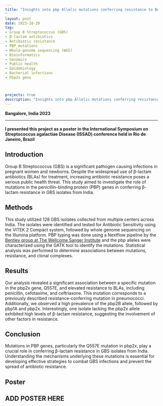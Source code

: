 ```yaml
---
title: "Insights into pbp Allelic mutations conferring resistance to Beta-Lactams in GBS isolates from India (ISSAD conference poster)
"
layout: post
date: 2023-10-20
tag:
- Group B Streptococcus (GBS)
- β-lactam antibiotics
- Antibiotic resistance
- PBP mutations
- Whole-genome sequencing (WGS)
- Bioinformatics
- Genomics
- Public health
- Epidemiology
- Bacterial infections
- Pbp2x gene



projects: true
description: "Insights into pbp Allelic mutations conferring resistance to Beta-Lactams in GBS isolates from India"
---
```


**Bangalore, India 2023**

---
#### I presented this project as a poster in the International Symposium on Streptococcus agalactiae Disease (ISSAD) conference held in Rio de Janeiro, Brazil
## Introduction
Group B Streptococcus (GBS) is a significant pathogen causing infections in pregnant women and newborns. Despite the widespread use of β-lactam antibiotics (BLAs) for treatment, increasing antibiotic resistance poses a serious public health threat. This study aimed to investigate the role of mutations in the penicillin-binding protein (PBP) genes in conferring β-lactam resistance in GBS isolates from India.

## Methods
This study utilized 128 GBS isolates collected from multiple centers across India. The isolates were identified and tested for Antibiotic Sensitivity using the VITEK 2 Compact system, followed by whole genome sequencing on the Illumina platform. PBP typing was done using a Nextflow pipeline by the [Bentley group at The Wellcome Sanger Institute](https://github.com/sanger-bentley-group/GBS-Typer-sanger-nf) and the pbp alleles were characterized using the GATK tool to identify the mutations. Statistical analysis was performed to determine associations between mutations, resistance, and clonal complexes.
## Results
Our analysis revealed a significant association between a specific mutation in the pbp2x gene, Q557E, and elevated resistance to BLAs, including penicillin, cefotaxime, and ceftriaxone. This mutation corresponds to a previously described resistance-conferring mutation in pneumococci. Additionally, we observed a high prevalence of the pbp2B allele, followed by pbp1A and pbp2x. Interestingly, one isolate lacking the pbp2x allele exhibited high levels of β-lactam resistance, suggesting the involvement of other factors in resistance.

## Conclusion

Mutations in PBP genes, particularly the Q557E mutation in pbp2x, play a crucial role in conferring β-lactam resistance in GBS isolates from India. Understanding the mechanisms underlying these mutations is essential for developing effective strategies to combat GBS infections and prevent the spread of antibiotic resistance.

## Poster

## ADD POSTER HERE
